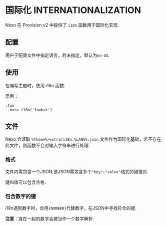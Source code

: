 # 国际化 INTERNATIONALIZATION

Nexo 在 Provision v2 中提供了 `i18n` 函数用于国际化实现.

## 配置

用户于配置文件中指定语言，若未指定，默认为`en-US`.

## 使用

在编写主题时，使用 i18n 函数.

示例：

```pug
.foo
 .bar= i18n('foobar')
```

## 文件

Nexo 会读取 `%Theme%/extra/i18n.%LANG%.json` 文件作为国际化基础，若不存在此文件，则函数不会对输入字符串进行处理.

### 格式

文件内需包含一个JSON,该JSON需包含多个`"key":"value"`格式的键值对.

键和值可以包含空格.

### 包含数字的键

i18n遇到数字时，会用`{NUMBER}`代替数字，在JSON中寻找符合的键.

**注意**：连在一起的数字会被当作一个数字解析.

